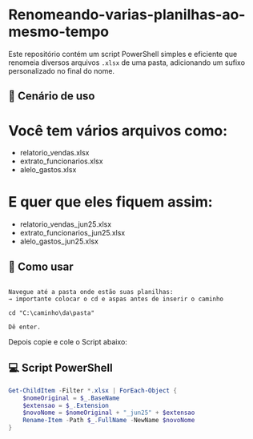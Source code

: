 # Renomeando-varias-planilhas-ao-mesmo-tempo
Este repositório contém um script PowerShell simples e eficiente que renomeia diversos arquivos `.xlsx` de uma pasta, adicionando um sufixo personalizado no final do nome.

## 🧠 Cenário de uso

# Você tem vários arquivos como: 

- relatorio_vendas.xlsx
- extrato_funcionarios.xlsx
- alelo_gastos.xlsx


# E quer que eles fiquem assim:


- relatorio_vendas_jun25.xlsx
- extrato_funcionarios_jun25.xlsx
- alelo_gastos_jun25.xlsx

## 📝 Como usar
```Abra o PowerShell (Windows+s e procure por powershell).

Navegue até a pasta onde estão suas planilhas:
→ importante colocar o cd e aspas antes de inserir o caminho

cd "C:\caminho\da\pasta"

Dê enter.
```

Depois copie e cole o Script abaixo:

## 💻 Script PowerShell

```powershell
Get-ChildItem -Filter *.xlsx | ForEach-Object {
    $nomeOriginal = $_.BaseName
    $extensao = $_.Extension
    $novoNome = $nomeOriginal + "_jun25" + $extensao
    Rename-Item -Path $_.FullName -NewName $novoNome
}
